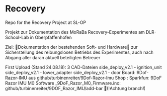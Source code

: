 # Recovery
Repo for the Recovery Project at SL-OP

Projekt zur Dokumentation des MoRaBa Recovery-Experimentes am DLR-School-Lab in Oberpfaffenhofen 

Ziel: Dokumentation der bestehenden Soft- und Hardware zur Sicherstellung des reibungslosen Betriebs des Experimentes, auch nach              Abgang aller daran aktuell beteiligten Betreuer

First Upload (Stand 24.08.18):
3 CAD-Dateien
side_deploy_v2.1 - ignition_unit
side_deploy_v2.1 - lower_adapter
side_deploy_v2.1 - door
Board:
9Dof-Razor-IMU aus github/turbinenreiter/9Dof-Razor-Imu
Shop : Sparkfun: 9DoF Razor IMU M0
Software
_9DoF_Razor_M0_Firmware.ino:
github/turbinenreiter/9DOF_Razor_IMU/add-bar (!Achtung branch!)
